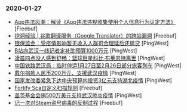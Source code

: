 ### 2020-01-27

* [App违法风潮：解读《App违法违规收集使用个人信息行为认定方法》](https://www.freebuf.com/articles/terminal/225767.html) [Freebuf]
* [挖洞经验 | 谷歌翻译服务（Google Translator）的跨站漏洞](https://www.freebuf.com/vuls/225133.html) [Freebuf]
* [银保监会：受疫情影响暂无收入人群可合理延后还房贷](https://www.pingwest.com/w/203802) [PingWest]
* [B站向武汉一线记者定补助预算1000万元](https://www.pingwest.com/w/203790) [PingWest]
* [凌晨四点没人感到舒畅：篮球巨星科比·布莱恩特离世](https://www.pingwest.com/a/203778) [PingWest]
* [中国铁路武汉局：临时停运1月27日至2月26日部分旅客列车](https://www.pingwest.com/w/203783) [PingWest]
* [ 戴尔捐款人民币200万元，支援武汉疫情](https://www.pingwest.com/w/203777) [PingWest]
* [国家发改委紧急下达中央预算内投资3亿元支持湖北疫情](https://www.pingwest.com/w/203771) [PingWest]
* [Fortify Sca自定义扫描规则](https://www.freebuf.com/articles/others-articles/224474.html) [Freebuf]
* [盖茨基金会捐500万美元支持武汉肺炎疫情](https://www.pingwest.com/w/203755) [PingWest]
* [记一次对Steam盗号病毒的反制过程](https://www.freebuf.com/articles/network/224412.html) [Freebuf]
